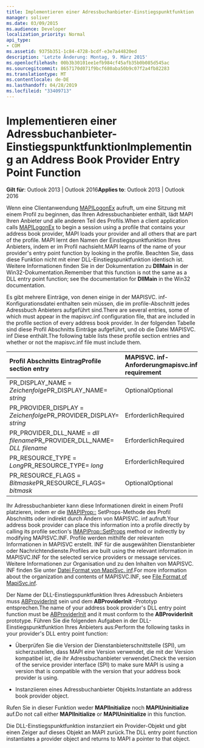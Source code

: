 ```yaml
---
title: Implementieren einer Adressbuchanbieter-Einstiegspunktfunktion
manager: soliver
ms.date: 03/09/2015
ms.audience: Developer
localization_priority: Normal
api_type:
- COM
ms.assetid: 9375b351-1c84-4728-bcdf-e3e7a44820ed
description: 'Letzte Änderung: Montag, 9. März 2015'
ms.openlocfilehash: 00b3b30101ee1efb984cf45afb35b0b085d545ac
ms.sourcegitcommit: 8657170d071f9bcf680aba50b9c07f2a4fb82283
ms.translationtype: MT
ms.contentlocale: de-DE
ms.lasthandoff: 04/28/2019
ms.locfileid: "33409713"
---
```

# <a name="implementing-an-address-book-provider-entry-point-function"></a><span data-ttu-id="a967c-103">Implementieren einer Adressbuchanbieter-Einstiegspunktfunktion</span><span class="sxs-lookup"><span data-stu-id="a967c-103">Implementing an Address Book Provider Entry Point Function</span></span>

  
  
<span data-ttu-id="a967c-104">**Gilt für**: Outlook 2013 | Outlook 2016</span><span class="sxs-lookup"><span data-stu-id="a967c-104">**Applies to**: Outlook 2013 | Outlook 2016</span></span> 
  
<span data-ttu-id="a967c-105">Wenn eine Clientanwendung [MAPILogonEx](mapilogonex.md) aufruft, um eine Sitzung mit einem Profil zu beginnen, das Ihren Adressbuchanbieter enthält, lädt MAPI Ihren Anbieter und alle anderen Teil des Profils.</span><span class="sxs-lookup"><span data-stu-id="a967c-105">When a client application calls [MAPILogonEx](mapilogonex.md) to begin a session using a profile that contains your address book provider, MAPI loads your provider and all others that are part of the profile.</span></span> <span data-ttu-id="a967c-106">MAPI lernt den Namen der Einstiegspunktfunktion Ihres Anbieters, indem er im Profil nachsieht.</span><span class="sxs-lookup"><span data-stu-id="a967c-106">MAPI learns of the name of your provider's entry point function by looking in the profile.</span></span> <span data-ttu-id="a967c-107">Beachten Sie, dass diese Funktion nicht mit einer DLL-Einstiegspunktfunktion identisch ist. Weitere Informationen finden Sie in der Dokumentation zu **DllMain** in der Win32-Dokumentation.</span><span class="sxs-lookup"><span data-stu-id="a967c-107">Remember that this function is not the same as a DLL entry point function; see the documentation for **DllMain** in the Win32 documentation.</span></span> 
  
<span data-ttu-id="a967c-108">Es gibt mehrere Einträge, von denen einige in der MAPISVC. inf-Konfigurationsdatei enthalten sein müssen, die im profile-Abschnitt jedes Adressbuch Anbieters aufgeführt sind.</span><span class="sxs-lookup"><span data-stu-id="a967c-108">There are several entries, some of which must appear in the mapisvc.inf configuration file, that are included in the profile section of every address book provider.</span></span> <span data-ttu-id="a967c-109">In der folgenden Tabelle sind diese Profil Abschnitts Einträge aufgeführt, und ob die Datei MAPISVC. inf Diese enthält.</span><span class="sxs-lookup"><span data-stu-id="a967c-109">The following table lists these profile section entries and whether or not the mapisvc.inf file must include them.</span></span>
  
|<span data-ttu-id="a967c-110">**Profil Abschnitts Eintrag**</span><span class="sxs-lookup"><span data-stu-id="a967c-110">**Profile section entry**</span></span>|<span data-ttu-id="a967c-111">**MAPISVC. inf-Anforderung**</span><span class="sxs-lookup"><span data-stu-id="a967c-111">**mapisvc.inf requirement**</span></span>|
|:-----|:-----|
|<span data-ttu-id="a967c-112">PR_DISPLAY_NAME = _Zeichenfolge_</span><span class="sxs-lookup"><span data-stu-id="a967c-112">PR_DISPLAY_NAME= _string_</span></span> <br/> |<span data-ttu-id="a967c-113">Optional</span><span class="sxs-lookup"><span data-stu-id="a967c-113">Optional</span></span>  <br/> |
|<span data-ttu-id="a967c-114">PR_PROVIDER_DISPLAY = _Zeichenfolge_</span><span class="sxs-lookup"><span data-stu-id="a967c-114">PR_PROVIDER_DISPLAY= _string_</span></span> <br/> |<span data-ttu-id="a967c-115">Erforderlich</span><span class="sxs-lookup"><span data-stu-id="a967c-115">Required</span></span>  <br/> |
|<span data-ttu-id="a967c-116">PR_PROVIDER_DLL_NAME = _dll filename_</span><span class="sxs-lookup"><span data-stu-id="a967c-116">PR_PROVIDER_DLL_NAME= _DLL filename_</span></span> <br/> |<span data-ttu-id="a967c-117">Erforderlich</span><span class="sxs-lookup"><span data-stu-id="a967c-117">Required</span></span>  <br/> |
|<span data-ttu-id="a967c-118">PR_RESOURCE_TYPE = _Long_</span><span class="sxs-lookup"><span data-stu-id="a967c-118">PR_RESOURCE_TYPE= _long_</span></span> <br/> |<span data-ttu-id="a967c-119">Erforderlich</span><span class="sxs-lookup"><span data-stu-id="a967c-119">Required</span></span>  <br/> |
|<span data-ttu-id="a967c-120">PR_RESOURCE_FLAGS = _Bitmaske_</span><span class="sxs-lookup"><span data-stu-id="a967c-120">PR_RESOURCE_FLAGS= _bitmask_</span></span> <br/> |<span data-ttu-id="a967c-121">Optional</span><span class="sxs-lookup"><span data-stu-id="a967c-121">Optional</span></span>  <br/> |
   
<span data-ttu-id="a967c-122">Ihr Adressbuchanbieter kann diese Informationen direkt in einem Profil platzieren, indem er die [IMAPIProp::](imapiprop-setprops.md) SetProps-Methode des Profil Abschnitts oder indirekt durch Ändern von MAPISVC. inf aufruft.</span><span class="sxs-lookup"><span data-stu-id="a967c-122">Your address book provider can place this information into a profile directly by calling its profile section's [IMAPIProp::SetProps](imapiprop-setprops.md) method or indirectly by modifying MAPISVC.INF.</span></span> <span data-ttu-id="a967c-123">Profile werden mithilfe der relevanten Informationen in MAPISVC erstellt. INF für die ausgewählten Dienstanbieter oder Nachrichtendienste.</span><span class="sxs-lookup"><span data-stu-id="a967c-123">Profiles are built using the relevant information in MAPISVC.INF for the selected service providers or message services.</span></span> <span data-ttu-id="a967c-124">Weitere Informationen zur Organisation und zu den Inhalten von MAPISVC. INF finden Sie unter [Datei Format von MapiSvc. inf](file-format-of-mapisvc-inf.md).</span><span class="sxs-lookup"><span data-stu-id="a967c-124">For more information about the organization and contents of MAPISVC.INF, see [File Format of MapiSvc.inf](file-format-of-mapisvc-inf.md).</span></span>
  
<span data-ttu-id="a967c-125">Der Name der DLL-Einstiegspunktfunktion Ihres Adressbuch Anbieters muss [ABProviderInit](abproviderinit.md) sein und dem **ABProviderInit** -Prototyp entsprechen.</span><span class="sxs-lookup"><span data-stu-id="a967c-125">The name of your address book provider's DLL entry point function must be [ABProviderInit](abproviderinit.md) and it must conform to the **ABProviderInit** prototype.</span></span> <span data-ttu-id="a967c-126">Führen Sie die folgenden Aufgaben in der DLL-Einstiegspunktfunktion Ihres Anbieters aus:</span><span class="sxs-lookup"><span data-stu-id="a967c-126">Perform the following tasks in your provider's DLL entry point function:</span></span> 
  
- <span data-ttu-id="a967c-127">Überprüfen Sie die Version der Dienstanbieterschnittstelle (SPI), um sicherzustellen, dass MAPI eine Version verwendet, die mit der Version kompatibel ist, die ihr Adressbuchanbieter verwendet.</span><span class="sxs-lookup"><span data-stu-id="a967c-127">Check the version of the service provider interface (SPI) to make sure MAPI is using a version that is compatible with the version that your address book provider is using.</span></span>
    
- <span data-ttu-id="a967c-128">Instanziieren eines Adressbuchanbieter Objekts.</span><span class="sxs-lookup"><span data-stu-id="a967c-128">Instantiate an address book provider object.</span></span>
    
<span data-ttu-id="a967c-129">Rufen Sie in dieser Funktion weder **MAPIInitialize** noch **MAPIUninitialize** auf.</span><span class="sxs-lookup"><span data-stu-id="a967c-129">Do not call either **MAPIInitialize** or **MAPIUninitialize** in this function.</span></span> 
  
<span data-ttu-id="a967c-130">Die DLL-Einstiegspunktfunktion instanziiert ein Provider-Objekt und gibt einen Zeiger auf dieses Objekt an MAPI zurück.</span><span class="sxs-lookup"><span data-stu-id="a967c-130">The DLL entry point function instantiates a provider object and returns to MAPI a pointer to that object.</span></span> 
  

